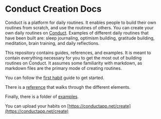 # Conduct Creation Docs

Conduct is a platform for daily routines. It enables people to build their own routines from scratch, and use the routines of others. You can create your own daily routines on [Conduct](https://conductapp.net). Examples of different daily routines that have been built are: sleep journaling, optimism building, gratitude building, meditation, brain training, and daily reflections.

This repository contains guides, references, and examples. It is meant to contain everything necessary for you to get the most out of building routines on Conduct. It assumes some familiarity with markdown, as markdown files are the primary mode of creating routines.

You can follow the [first habit](firsthabit.md) guide to get started.

There is a [reference](elementoverview.md) that walks through the different elements.

Finally, there is a folder of [examples](examples).

You can upload your habits on [https://conductapp.net/create](https://conductapp.net/create)
